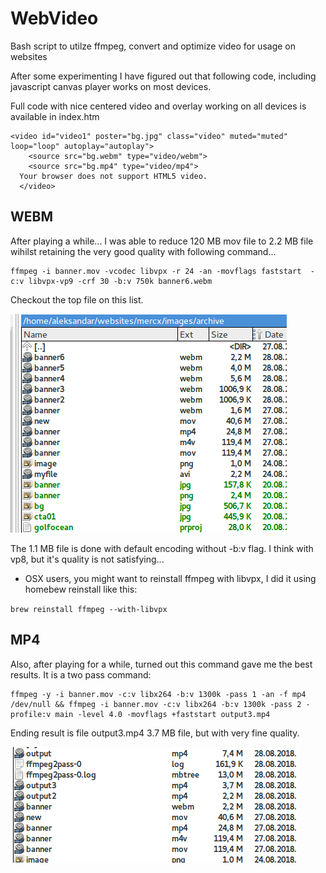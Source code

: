 # WebVideo
Bash script to utilze ffmpeg, convert and optimize video for usage on websites 


After some experimenting I have figured out that following code, including javascript canvas player works
on most devices.

Full code with nice centered video and overlay working on all devices is available in index.htm 

```
<video id="video1" poster="bg.jpg" class="video" muted="muted" loop="loop" autoplay="autoplay">
    <source src="bg.webm" type="video/webm">
    <source src="bg.mp4" type="video/mp4">
  Your browser does not support HTML5 video.
  </video>
```
## WEBM

After playing a while... I was able to reduce 120 MB mov file to 2.2 MB file wihilst retaining the very good quality
with following command...
```
ffmpeg -i banner.mov -vcodec libvpx -r 24 -an -movflags faststart  -c:v libvpx-vp9 -crf 30 -b:v 750k banner6.webm
```
Checkout the top file on this list.

![Encoding tests](Selection_112.png)

The 1.1 MB file is done with default encoding without -b:v flag. I think with vp8, but it's quality is not satisfying...

* OSX users, you might want to reinstall ffmpeg with libvpx, I did it using homebew reinstall like this:

`brew reinstall ffmpeg --with-libvpx`

## MP4

Also, after playing for a while, turned out this command gave me the best results.
It is a two pass command:

```
ffmpeg -y -i banner.mov -c:v libx264 -b:v 1300k -pass 1 -an -f mp4 /dev/null && ffmpeg -i banner.mov -c:v libx264 -b:v 1300k -pass 2 -profile:v main -level 4.0 -movflags +faststart output3.mp4
```
Ending result is file output3.mp4 3.7 MB file, but with very fine quality.

![Encoding tests](Selection_113.png)

